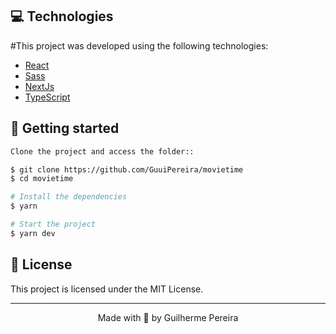 ## 💻 Technologies

#This project was developed using the following technologies:

- [React](https://reactjs.org)
- [Sass](https://sass-lang.com/)
- [NextJs](https://nextjs.org/)
- [TypeScript](https://www.typescriptlang.org/)

## 🚀 Getting started

```sh
Clone the project and access the folder::

$ git clone https://github.com/GuuiPereira/movietime
$ cd movietime

# Install the dependencies
$ yarn

# Start the project
$ yarn dev

```

## 📝 License

This project is licensed under the MIT License.


---

<p align="center">Made with 💜 by Guilherme Pereira </p>
